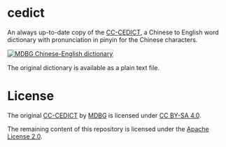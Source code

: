 # cedict

An always up-to-date copy of the
[CC-CEDICT](https://www.mdbg.net/chinese/dictionary?page=cc-cedict), a Chinese
to English word dictionary with pronunciation in pinyin for the Chinese
characters.

<a href="https://www.mdbg.net/chinese/dictionary"><img src="https://www.mdbg.net/logos/mdbg_dictionary_128x32.png" alt="MDBG Chinese-English dictionary" title="MDBG Chinese-English dictionary" style="border: solid 1px #c0c0c0" border="0" /></a>

The original dictionary is available as a plain text file.

# License

The original [CC-CEDICT](https://www.mdbg.net/chinese/dictionary?page=cc-cedict) by [MDBG](https://www.mdbg.net/) is licensed under [CC BY-SA 4.0](https://creativecommons.org/licenses/by-sa/4.0/).

The remaining content of this repository is licensed under the [Apache License 2.0](LICENSE).
